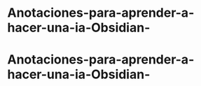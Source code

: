 # Anotaciones-para-aprender-a-hacer-una-ia-Obsidian-
# Anotaciones-para-aprender-a-hacer-una-ia-Obsidian-
